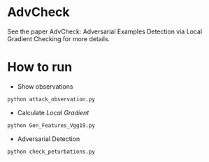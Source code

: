 # AdvCheck
See the paper AdvCheck: Adversarial Examples Detection via Local Gradient Checking for more details.

# How to run
 - Show observations
 ```python
 python attack_observation.py
 ```
 
 - Calculate *Local Gradient*
  ```python
 python Gen_Features_Vgg19.py
 ```
 
  - Adversarial Detection
  ```python
 python check_peturbations.py
```
